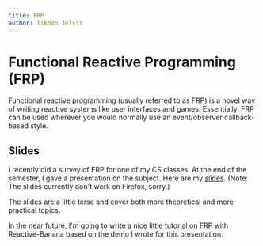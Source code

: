 ```yaml
---
title: FRP
author: Tikhon Jelvis
---
```


<div class="content">

# Functional Reactive Programming (FRP)

Functional reactive programming (usually referred to as FRP) is a novel way of writing reactive systems like user interfaces and games. Essentially, FRP can be used wherever you would normally use an event/observer callback-based style.

## Slides

I recently did a survey of FRP for one of my CS classes. At the end of the semester, I gave a presentation on the subject. Here are my [slides](slides.html). (Note: The slides currently don't work on Firefox, sorry.)

The slides are a little terse and cover both more theoretical and more practical topics.

In the near future, I'm going to write a nice little tutorial on FRP with Reactive-Banana based on the demo I wrote for this presentation.

</div>
